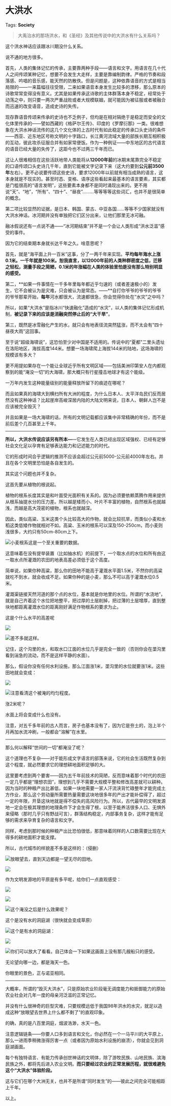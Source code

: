# 大洪水

Tags: **Society**

> 大禹治水的那场洪水，和《圣经》及其他传说中的大洪水有什么关系吗？



这个洪水神话应该跟冰川期没什么关系。

说不通的地方很多。

首先，人类的集体记忆的传承，主要靠两种手段——语言和文字。用语言在几十代人之间传颂某种记忆，想要不会发生大走样，主要是靠编制韵律。严格的节奏和段落感、吟唱的音乐感，能天然的防散佚。但是问题是，这种依靠语音的方式是相当局限的——一来篇幅往往受限，二来如果语音本身发生比较多的漂移，那么原本的诗歌常常变得没有意义。尤其是如果传承这诗歌的主体群落本身不稳定，经常处于动荡之中，则只要一两次严重战败或者大规模联姻，就可能因为被征服或者被融合而迅速的改变语音，造成史诗的失传。

现存靠语音传颂来传承的史诗也不乏例子，但均是在相对隔绝于是稳定而安全的文化体里传承的——譬如西藏的《格萨尔王传》、印度的《罗摩衍那》一类。很难想象在大洪水神话流传的这几个文化体的上古时代有如此稳定的传承口头史诗的条件——西亚、近东地区号称文明的十字路口，长江黄河流域大量的部族长期互相积极的互动，彼此攻杀征服合并有如家常便饭。作为一种例证——中东地区的古代语言的语音已经大量的失传了，这距今也不过两三千年而已。

这让人很难相信在这些活跃地带人类能将从**12000年前**的冰期末尾靠完全不稳定的口语传颂口头史诗几千年，直到它能被文字记录下来（这大约要到**公元前3500年**左右）。更不必说要传颂这些史诗，要求12000年以前就有相当成熟的语言，这本身就是不现实的。甚至时态、变格、语序这些看起来最基本的语言要素，其实都是门槛很高的“语言发明”，这些要素本身都不是同时涌现出来的。更不用说“天”、“地”，“所有”、“四十”、“昼夜”………等等等等这些词汇，也并不是很简单的概念。

第二项比较显然的证据，是日本、韩国、蒙古、中亚各国……等等不少国家就没有大洪水神话。冰河期并没有单独把它们区分出来，让他们那里无冰可融。

融冰假说还有一点说不通——“冰河期结束”并不是一个会让人类形成“洪水泛滥”感受的事件。

因为它的结束期本身就长达千年之久。啥意思呢？

首先，就是“海平面上升一百米”这事，分了一两千年来实现。**平均每年海水上涨0.1米。一千年就是100米。恕我直言，以12000年前的人类种群密度之低，迁移之轻松，测量手段之简陋，0.1米的年涨幅在人类的体验里怕是没有那么特别明显的感受。**

第二，**如果一件事情在一千多年里每年都近乎匀速的（或者差速极小的）发生，它不会被认为是灾难，只会被认为是常态。——**自打你爷爷的爷爷的爷爷的爷爷那辈开始，**每年**河水都很大，流速都很急，你会觉得你处在“水灾”之中吗？

所以，如果“大洪水”是指冰川“快速融化”造成的“水灾”，以人类的集体记忆形成机制，**被记录下来的应该是消融突然停止后的“大干旱”**。

第三，既然是冰雪融化产生的水，就只会有地表径流突然猛涨，而不太会有“四十昼夜大雨”这回事。

至于说“超级海啸说”，这恐怕至少对中国是不适用的。传说中的“夏都”二里头遗址在洛阳地区，海拔高度144米。想要一场海啸爬上海拔144米的陆地，这场海啸的规模该有多大？

更不用提如果存在一个能让全球近乎所有文明区域——包括美洲印第安人在内都观察到的能“淹没一切”的大海啸，那大概只有行星撞击地球才有这个能级。

一万年内发生这种能量级别的能量释放所留下的痕迹在哪呢？

而且如果真的海啸大到横扫所有大洲的程度，为什么日本人、太平洋岛民们反而居然没有这种神话？比起崖岸高峻深居内陆的大陆文明来说，日本人、朝鲜人岂不是应该被完全毁灭？

并且如果是一场大海啸的话，所有的文明记载都应该集中非常精确的年份，而不是前后差个几百甚至上千年。



---

**所以，大洪水传说应该另有所本—**—它发生在人类已经出现区域强权、已经有足够社会文化足以孕育有足够表达能力和记述能力的时代。

它的形成时间合乎逻辑的推测不应该会超过公元前5000-公元前4000年左右。并且在各个文明里恐怕是各自发生的。

其实这个问题也并不复杂。

这首先要从植物的根说起。

植物的根系长度其实是和叶面受光面积有关系的。因为必须要依赖蒸腾作用来提供从根系抽提水分的压力差。所以越是矮而小、叶片不丰富的植物，自然根系也就越浅，而越是高大茂密的植物，根系也就越深。

因此，类似高粱、玉米这类个头比较高大的作物，就会比较抗旱，而类似小麦和水稻这类低矮作物就相对不如。高粱、玉米的根系可以深及150-250cm，而小麦则浅很多，大约只有50cm-80cm上下。

![](https://pica.zhimg.com/50/v2-36d5fd3face1a9ad4747a960aeaf4429_720w.jpg?source=2c26e567)小麦根系这是一个至关重要的数据。

这意味着在没有提举装置（比如抽水机）的前提下，一个取水点的水位和所有由这一取水点所灌溉的农田的地表高差必须低于这个高度。

简单说，如果你种高粱，那么你的田地不能高于灌溉水平面1.5米，不然你的高粱就吃不到水，就会收成不足。如果你种的是小麦，那么不可以高于灌溉水位0.5米。

灌溉渠链接天然河道的那个点的水位，基本就是你地里的水位。所谓的“水浇地”，就是自己齐着这个水位把地整平，把过厚的土层削掉，把过薄的土层增厚，直到整块地都距离灌溉水位的距离刚好满足作物根系的要求为止。

这是个什么水平的高差呢

![](https://pic1.zhimg.com/50/v2-b4d82ece90dc8b4ab62ed5d7383f9ffd_720w.jpg?source=2c26e567)  


![](https://picx.zhimg.com/50/v2-0e2a034f049290ba4df92ccb643e0642_720w.jpg?source=2c26e567)差不多就这样。

记住，这个沟里的水，和取水口江面的水位几乎是完全一致的（否则你会在垄沟里看到湍急的流动，而不是这样平静的水面）。

那么，假设你没有任何水利设施，那么江面涨1米，垄沟里的水位就要涨1米。这些田地就会变成：

![](https://picx.zhimg.com/50/v2-4a140464a0e6eef0a11eb830a7ca950a_720w.jpg?source=2c26e567)  


![](https://pic1.zhimg.com/50/v2-6129c0c2649976ad936bc0e935151504_720w.jpg?source=2c26e567)注意看清这个被淹的均匀程度。

涨2米呢？

  


水面上将会变成什么也没有。

注意，对五千多年前的古人而言，房子也基本没有了，因为它是夯土的，泡上半个月再加水流冲刷，一般都会“溶解”在水里。



---

那么何以解释“世间的一切”都淹没了呢？

这个道理也不复杂——对于能形成文字语言的部落来说，它的社会生活既然复杂到这个程度，就必然要求它的理想耕地面积足够的大。

这里要考虑到两个要害——因为五千年前技术的简陋，反而意味着那个时代的农田一定几乎都是“理想农田”，理想到几乎不需要大规模平整和修改高差就可以耕种。因为当时的种粮产出比甚低，如果一块地需要一家人汗流浃背忙碌整年才能完成土方作业，那么这个劳动量所需要热量需要这块地很多年的产出才能补偿得了，超过一定的年限，开垦这块地就是得不偿失的高风险行为。所以，古代最早的文明发源地一定会在极其理想的地理条件下才会生得了根，以至于能养活很多人口、无惧外来侵略（那时几乎只有野战可言），群落结构稳定，内部事务复杂，这样才能有足够的需求来孕育复杂的语言和文字。

同样，考虑到那时候的种粮产出比恐怕很低，那意味着同样的人口数需要比现在大得多的耕地面积才能支撑。

所以，古代城市的样貌差不多是这样的：（侵删）

![](https://pica.zhimg.com/50/v2-4d9a3dd611747b60e02ab9acd0de45f6_720w.jpg?source=2c26e567)放眼望去，直到天边都是一望无尽的田地。

  


![](https://pic1.zhimg.com/50/v2-615a18b85d337ae1d3af9d8fb92d4071_720w.jpg?source=2c26e567)  


作为文明发源地的平原是有多平呢，给你们一点直观感受：

![](https://picx.zhimg.com/50/v2-549589953ce9b76a6f08c9651c26ba4f_720w.jpg?source=2c26e567)  


![](https://picx.zhimg.com/50/v2-951ed8d570fd6c21e8076f391db89617_720w.jpg?source=2c26e567)  


![](https://pic1.zhimg.com/50/v2-3a0812f1dc7d1170f28e47fbd8ff53c9_720w.jpg?source=2c26e567)这个淹没之后是什么效果呢？

这个是没有水的洞庭湖（很快就会变成草原）

![](https://pic1.zhimg.com/50/v2-768123a2d3a510f8f697f23f171f6ee3_720w.jpg?source=2c26e567)这个是有水的洞庭湖：

![](https://pica.zhimg.com/50/v2-36be2b83fd0f664bd70500bd211f2b09_720w.jpg?source=2c26e567)  


![](https://picx.zhimg.com/50/v2-2e6c087b6f45b04ee5dada5c77111d75_720w.jpg?source=2c26e567)你们可以放大了看看。自己体会一下如果这画面上没有那几艘船只的感受。

无论望向哪一边，都是海天一色。

你眼里的景色，正与诺亚相同。



---

大概率，所谓的“毁灭大洪水”，只是原始农业阶段毫无调度能力和抵御能力的原始农业社会对几年一度的母亲河泛滥的正常记忆。

并没有什么很神奇的巨型灾难，只要规模远低于我国98年洪水的水灾，就足以造成这种“放眼望去世界上什么都不剩了”的直观印象。

的确，真的是八百里洞庭，烟波浩渺，水天一色。

注意逻辑链条——你要人口多到语言和文化，你必然在一个一马平川的大平原上，那么一进雨季稍微涨得厉害一点（或者因为原始水利设施的崩溃），你就会见到洞庭湖画面。

每个有独特语言、有能力传承创世神话的文明体，除了游牧民族、山地民族、滨海民族之外，都将先后进入农业文明。**而只要经过农业的正常发展历程，就很难避免这个“大洪水”体验阶段。**

这与它们在哪个大洲无关，也并不是所谓“同时发生”的——彼此之间完全可能相距上千年。

以上。



